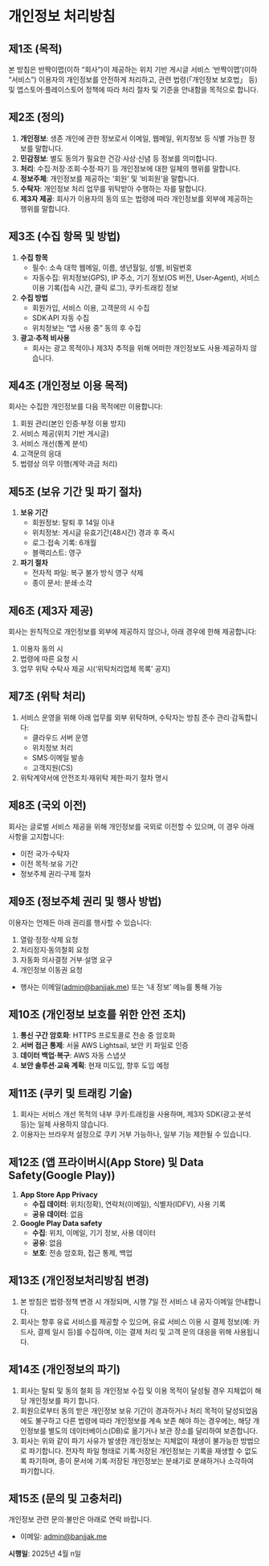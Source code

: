 # **개인정보 처리방침**

## 제1조 (목적)

본 방침은 반짝이맵(이하 “회사”)이 제공하는 위치 기반 게시글 서비스 ‘반짝이맵’(이하 “서비스”) 이용자의 개인정보를 안전하게 처리하고, 관련 법령(「개인정보 보호법」 등) 및 앱스토어·플레이스토어 정책에 따라 처리 절차 및 기준을 안내함을 목적으로 합니다.

## 제2조 (정의)

1. **개인정보**: 생존 개인에 관한 정보로서 이메일, 웹메일, 위치정보 등 식별 가능한 정보를 말합니다.
2. **민감정보**: 별도 동의가 필요한 건강·사상·신념 등 정보를 의미합니다.
3. **처리**: 수집·저장·조회·수정·파기 등 개인정보에 대한 일체의 행위를 말합니다.
4. **정보주체**: 개인정보를 제공하는 ‘회원’ 및 ‘비회원’을 말합니다.
5. **수탁자**: 개인정보 처리 업무를 위탁받아 수행하는 자를 말합니다.
6. **제3자 제공**: 회사가 이용자의 동의 또는 법령에 따라 개인정보를 외부에 제공하는 행위를 말합니다.

## 제3조 (수집 항목 및 방법)

1. **수집 항목**
   - 필수: 소속 대학 웹메일, 이름, 생년월일, 성별, 비밀번호
   - 자동수집: 위치정보(GPS), IP 주소, 기기 정보(OS 버전, User‑Agent), 서비스 이용 기록(접속 시간, 클릭 로그), 쿠키·트래킹 정보
2. **수집 방법**
   - 회원가입, 서비스 이용, 고객문의 시 수집
   - SDK·API 자동 수집
   - 위치정보는 “앱 사용 중” 동의 후 수집
3. **광고·추적 비사용**
   - 회사는 광고 목적이나 제3자 추적을 위해 어떠한 개인정보도 사용·제공하지 않습니다.

## 제4조 (개인정보 이용 목적)

회사는 수집한 개인정보를 다음 목적에만 이용합니다:

1. 회원 관리(본인 인증·부정 이용 방지)
2. 서비스 제공(위치 기반 게시글)
3. 서비스 개선(통계 분석)
4. 고객문의 응대
5. 법령상 의무 이행(계약·과금 처리)

## 제5조 (보유 기간 및 파기 절차)

1. **보유 기간**
   - 회원정보: 탈퇴 후 14일 이내
   - 위치정보: 게시글 유효기간(48시간) 경과 후 즉시
   - 로그·접속 기록: 6개월
   - 블랙리스트: 영구
2. **파기 절차**
   - 전자적 파일: 복구 불가 방식 영구 삭제
   - 종이 문서: 분쇄·소각

## 제6조 (제3자 제공)

회사는 원칙적으로 개인정보를 외부에 제공하지 않으나, 아래 경우에 한해 제공합니다:

1. 이용자 동의 시
2. 법령에 따른 요청 시
3. 업무 위탁 수탁사 제공 시(‘위탁처리업체 목록’ 공지)

## 제7조 (위탁 처리)

1. 서비스 운영을 위해 아래 업무를 외부 위탁하며, 수탁자는 방침 준수 관리·감독합니다:
   - 클라우드 서버 운영
   - 위치정보 처리
   - SMS·이메일 발송
   - 고객지원(CS)
2. 위탁계약서에 안전조치·재위탁 제한·파기 절차 명시

## 제8조 (국외 이전)

회사는 글로벌 서비스 제공을 위해 개인정보를 국외로 이전할 수 있으며, 이 경우 아래 사항을 고지합니다:

- 이전 국가·수탁자
- 이전 목적·보유 기간
- 정보주체 권리·구제 절차

## 제9조 (정보주체 권리 및 행사 방법)

이용자는 언제든 아래 권리를 행사할 수 있습니다:

1. 열람·정정·삭제 요청
2. 처리정지·동의철회 요청
3. 자동화 의사결정 거부·설명 요구
4. 개인정보 이동권 요청
- 행사는 이메일([admin@banjjak.me](mailto:admin@banjjak.me)) 또는 ‘내 정보’ 메뉴를 통해 가능

## 제10조 (개인정보 보호를 위한 안전 조치)

1. **통신 구간 암호화**: HTTPS 프로토콜로 전송 중 암호화
2. **서버 접근 통제**: 서울 AWS Lightsail, 보안 키 파일로 인증
3. **데이터 백업·복구**: AWS 자동 스냅샷
4. **보안 솔루션·교육 계획**: 현재 미도입, 향후 도입 예정

## 제11조 (쿠키 및 트래킹 기술)

1. 회사는 서비스 개선 목적의 내부 쿠키·트래킹을 사용하며, 제3자 SDK(광고·분석 등)는 일체 사용하지 않습니다.
2. 이용자는 브라우저 설정으로 쿠키 거부 가능하나, 일부 기능 제한될 수 있습니다.

## 제12조 (앱 프라이버시(App Store) 및 Data Safety(Google Play))

1. **App Store App Privacy**
   - **수집 데이터**: 위치(정확), 연락처(이메일), 식별자(IDFV), 사용 기록
   - **공유 데이터**: 없음
2. **Google Play Data safety**
   - **수집**: 위치, 이메일, 기기 정보, 사용 데이터
   - **공유**: 없음
   - **보호**: 전송 암호화, 접근 통제, 백업

## 제13조 (개인정보처리방침 변경)

1. 본 방침은 법령·정책 변경 시 개정되며, 시행 7일 전 서비스 내 공지·이메일 안내합니다.
2. 회사는 향후 유료 서비스를 제공할 수 있으며, 유료 서비스 이용 시 결제 정보(예: 카드사, 결제 일시 등)를 수집하며, 이는 결제 처리 및 고객 문의 대응을 위해 사용됩니다.

## 제14조 (개인정보의 파기)

1. 회사는 탈퇴 및 동의 철회 등 개인정보 수집 및 이용 목적이 달성될 경우 지체없이 해당 개인정보를 파기 합니다.
2. 회원으로부터 동의 받은 개인정보 보유 기간이 경과하거나 처리 목적이 달성되었음에도 불구하고 다른 법령에 따라 개인정보를 계속 보존 해야 하는 경우에는, 해당 개인정보를 별도의 데이터베이스(DB)로 옮기거나 보관 장소를 달리하여 보존합니다.
3. 회사는 위와 같이 파기 사유가 발생한 개인정보는 지체없이 재생이 불가능한 방법으로 파기합니다. 전자적 파일 형태로 기록·저장된 개인정보는 기록을 재생할 수 없도록 파기하며, 종이 문서에 기록·저장된 개인정보는 분쇄기로 분쇄하거나 소각하여 파기합니다.

## 제15조 (문의 및 고충처리)

개인정보 관련 문의·불만은 아래로 연락 바랍니다.

- 이메일: [admin@banjjak.me](mailto:admin@banjjak.me)

**시행일**: 2025년 4월 n일
